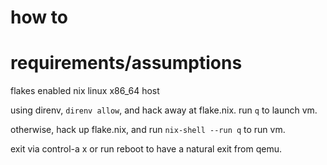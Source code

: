 # how to

# requirements/assumptions

flakes enabled nix
linux x86_64 host

using direnv, `direnv allow`, and hack away at flake.nix. run `q` to launch vm.

otherwise, hack up flake.nix, and run `nix-shell --run q` to run vm.


exit via control-a x or run reboot to have a natural exit from qemu.

